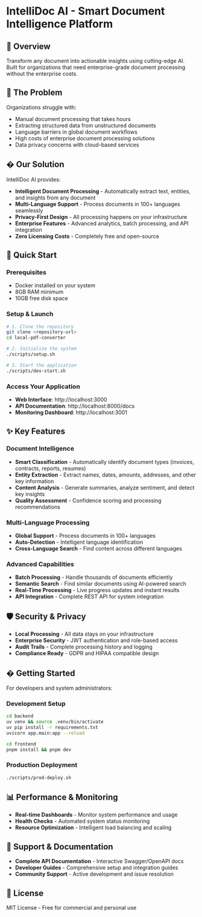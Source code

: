 # IntelliDoc AI - Smart Document Intelligence Platform

## 🚀 Overview
Transform any document into actionable insights using cutting-edge AI. Built for organizations that need enterprise-grade document processing without the enterprise costs.

## 🎯 The Problem
Organizations struggle with:
- Manual document processing that takes hours
- Extracting structured data from unstructured documents
- Language barriers in global document workflows
- High costs of enterprise document processing solutions
- Data privacy concerns with cloud-based services

## � Our Solution
IntelliDoc AI provides:
- **Intelligent Document Processing** - Automatically extract text, entities, and insights from any document
- **Multi-Language Support** - Process documents in 100+ languages seamlessly
- **Privacy-First Design** - All processing happens on your infrastructure
- **Enterprise Features** - Advanced analytics, batch processing, and API integration
- **Zero Licensing Costs** - Completely free and open-source

## 🚀 Quick Start

### Prerequisites
- Docker installed on your system
- 8GB RAM minimum
- 10GB free disk space

### Setup & Launch
```bash
# 1. Clone the repository
git clone <repository-url>
cd local-pdf-converter

# 2. Initialize the system
./scripts/setup.sh

# 3. Start the application
./scripts/dev-start.sh
```

### Access Your Application
- **Web Interface**: http://localhost:3000
- **API Documentation**: http://localhost:8000/docs
- **Monitoring Dashboard**: http://localhost:3001

## ✨ Key Features

### Document Intelligence
- **Smart Classification** - Automatically identify document types (invoices, contracts, reports, resumes)
- **Entity Extraction** - Extract names, dates, amounts, addresses, and other key information
- **Content Analysis** - Generate summaries, analyze sentiment, and detect key insights
- **Quality Assessment** - Confidence scoring and processing recommendations

### Multi-Language Processing
- **Global Support** - Process documents in 100+ languages
- **Auto-Detection** - Intelligent language identification
- **Cross-Language Search** - Find content across different languages

### Advanced Capabilities
- **Batch Processing** - Handle thousands of documents efficiently
- **Semantic Search** - Find similar documents using AI-powered search
- **Real-Time Processing** - Live progress updates and instant results
- **API Integration** - Complete REST API for system integration

## 🛡️ Security & Privacy
- **Local Processing** - All data stays on your infrastructure
- **Enterprise Security** - JWT authentication and role-based access
- **Audit Trails** - Complete processing history and logging
- **Compliance Ready** - GDPR and HIPAA compatible design

## � Getting Started

For developers and system administrators:

### Development Setup
```bash
cd backend
uv venv && source .venv/bin/activate
uv pip install -r requirements.txt
uvicorn app.main:app --reload
```

```bash
cd frontend
pnpm install && pnpm dev
```

### Production Deployment
```bash
./scripts/prod-deploy.sh
```

## 📊 Performance & Monitoring
- **Real-time Dashboards** - Monitor system performance and usage
- **Health Checks** - Automated system status monitoring  
- **Resource Optimization** - Intelligent load balancing and scaling

## 🤝 Support & Documentation
- **Complete API Documentation** - Interactive Swagger/OpenAPI docs
- **Developer Guides** - Comprehensive setup and integration guides
- **Community Support** - Active development and issue resolution

## 📄 License
MIT License - Free for commercial and personal use
